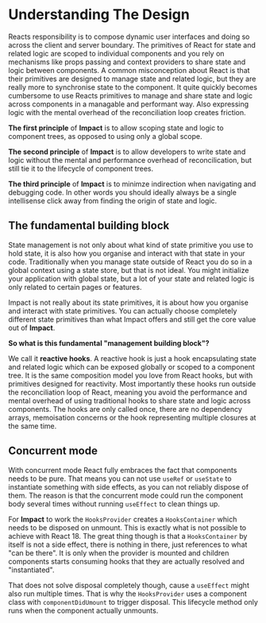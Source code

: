 # Understanding The Design

Reacts responsibility is to compose dynamic user interfaces and doing so across the client and server boundary. The primitives of React for state and related logic are scoped to individual components and you rely on mechanisms like props passing and context providers to share state and logic between components. A common misconception about React is that their primitives are designed to manage state and related logic, but they are really more to synchronise state to the component. It quite quickly becomes cumbersome to use Reacts primitives to manage and share state and logic across components in a managable and performant way. Also expressing logic with the mental overhead of the reconciliation loop creates friction.

**The first principle** of **Impact** is to allow scoping state and logic to component trees, as opposed to using only a global scope.

**The second principle** of **Impact** is to allow developers to write state and logic without the mental and performance overhead of reconcilication, but still tie it to the lifecycle of component trees.

**The third principle** of **Impact** is to minimze indirection when navigating and debugging code. In other words you should ideally always be a single intellisense click away from finding the origin of state and logic.

## The fundamental building block

State management is not only about what kind of state primitive you use to hold state, it is also how you organise and interact with that state in your code. Traditionally when you manage state outside of React you do so in a global context using a state store, but that is not ideal. You might initialize your application with global state, but a lot of your state and related logic is only related to certain pages or features.

Impact is not really about its state primitives, it is about how you organise and interact with state primitives. You can actually choose completely different state primitives than what Impact offers and still get the core value out of **Impact**.

**So what is this fundamental "management building block"?**

We call it **reactive hooks**. A reactive hook is just a hook encapsulating state and related logic which can be exposed globally or scoped to a component tree. It is the same composition model you love from React hooks, but with primitives designed for reactivity. Most importantly these hooks run outside the reconciliation loop of React, meaning you avoid the performance and mental overhead of using traditional hooks to share state and logic across components. The hooks are only called once, there are no dependency arrays, memoisation concerns or the hook representing multiple closures at the same time.

## Concurrent mode

With concurrent mode React fully embraces the fact that components needs to be pure. That means you can not use `useRef` or `useState` to instantiate something with side effects, as you can not reliably dispose of them. The reason is that the concurrent mode could run the component body several times without running `useEffect` to clean things up.

For **Impact** to work the `HooksProvider` creates a `HooksContainer` which needs to be disposed on unmount. This is exactly what is not possible to achieve with React 18. The great thing though is that a `HooksContainer` by itself is not a side effect, there is nothing in there, just references to what "can be there". It is only when the provider is mounted and children components starts consuming hooks that they are actually resolved and "instantiated".

That does not solve disposal completely though, cause a `useEffect` might also run multiple times. That is why the `HooksProvider` uses a component class with `componentDidUmount` to trigger disposal. This lifecycle method only runs when the component actually unmounts.

